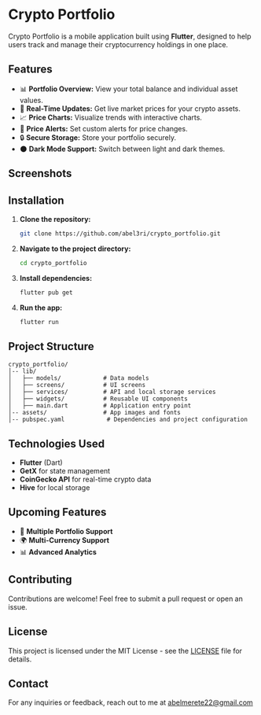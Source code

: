 # Crypto Portfolio

Crypto Portfolio is a mobile application built using **Flutter**, designed to help users track and manage their cryptocurrency holdings in one place.

## Features

- 📊 **Portfolio Overview:** View your total balance and individual asset values.
- 🔄 **Real-Time Updates:** Get live market prices for your crypto assets.
- 📈 **Price Charts:** Visualize trends with interactive charts.
- 🔔 **Price Alerts:** Set custom alerts for price changes.
- 🔒 **Secure Storage:** Store your portfolio securely.
- 🌑 **Dark Mode Support:** Switch between light and dark themes.

## Screenshots

[//]: # (Add your app screenshots here)

## Installation

1. **Clone the repository:**
   ```bash
   git clone https://github.com/abel3ri/crypto_portfolio.git
   ```
2. **Navigate to the project directory:**
   ```bash
   cd crypto_portfolio
   ```
3. **Install dependencies:**
   ```bash
   flutter pub get
   ```
4. **Run the app:**
   ```bash
   flutter run
   ```

## Project Structure

```
crypto_portfolio/
│-- lib/
│   ├── models/            # Data models
│   ├── screens/           # UI screens
│   ├── services/          # API and local storage services
│   ├── widgets/           # Reusable UI components
│   ├── main.dart          # Application entry point
│-- assets/                # App images and fonts
│-- pubspec.yaml            # Dependencies and project configuration
```

## Technologies Used

- **Flutter** (Dart)
- **GetX** for state management
- **CoinGecko API** for real-time crypto data
- **Hive** for local storage

## Upcoming Features

- 🏦 **Multiple Portfolio Support**
- 🌍 **Multi-Currency Support**
- 📊 **Advanced Analytics**

## Contributing

Contributions are welcome! Feel free to submit a pull request or open an issue.

## License

This project is licensed under the MIT License - see the [LICENSE](LICENSE) file for details.

## Contact

For any inquiries or feedback, reach out to me at abelmerete22@gmail.com
